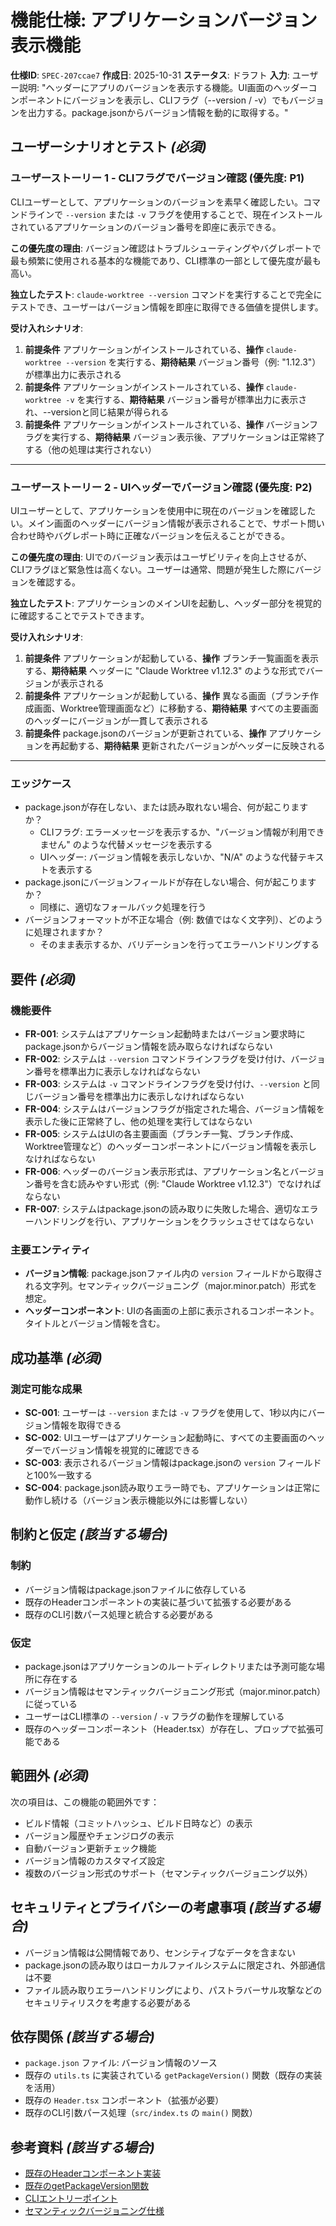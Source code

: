 # 機能仕様: アプリケーションバージョン表示機能

**仕様ID**: `SPEC-207ccae7`
**作成日**: 2025-10-31
**ステータス**: ドラフト
**入力**: ユーザー説明: "ヘッダーにアプリのバージョンを表示する機能。UI画面のヘッダーコンポーネントにバージョンを表示し、CLIフラグ（--version / -v）でもバージョンを出力する。package.jsonからバージョン情報を動的に取得する。"

## ユーザーシナリオとテスト *(必須)*

### ユーザーストーリー 1 - CLIフラグでバージョン確認 (優先度: P1)

CLIユーザーとして、アプリケーションのバージョンを素早く確認したい。コマンドラインで `--version` または `-v` フラグを使用することで、現在インストールされているアプリケーションのバージョン番号を即座に表示できる。

**この優先度の理由**: バージョン確認はトラブルシューティングやバグレポートで最も頻繁に使用される基本的な機能であり、CLI標準の一部として優先度が最も高い。

**独立したテスト**: `claude-worktree --version` コマンドを実行することで完全にテストでき、ユーザーはバージョン情報を即座に取得できる価値を提供します。

**受け入れシナリオ**:

1. **前提条件** アプリケーションがインストールされている、**操作** `claude-worktree --version` を実行する、**期待結果** バージョン番号（例: "1.12.3"）が標準出力に表示される
2. **前提条件** アプリケーションがインストールされている、**操作** `claude-worktree -v` を実行する、**期待結果** バージョン番号が標準出力に表示され、--versionと同じ結果が得られる
3. **前提条件** アプリケーションがインストールされている、**操作** バージョンフラグを実行する、**期待結果** バージョン表示後、アプリケーションは正常終了する（他の処理は実行されない）

---

### ユーザーストーリー 2 - UIヘッダーでバージョン確認 (優先度: P2)

UIユーザーとして、アプリケーションを使用中に現在のバージョンを確認したい。メイン画面のヘッダーにバージョン情報が表示されることで、サポート問い合わせ時やバグレポート時に正確なバージョンを伝えることができる。

**この優先度の理由**: UIでのバージョン表示はユーザビリティを向上させるが、CLIフラグほど緊急性は高くない。ユーザーは通常、問題が発生した際にバージョンを確認する。

**独立したテスト**: アプリケーションのメインUIを起動し、ヘッダー部分を視覚的に確認することでテストできます。

**受け入れシナリオ**:

1. **前提条件** アプリケーションが起動している、**操作** ブランチ一覧画面を表示する、**期待結果** ヘッダーに "Claude Worktree v1.12.3" のような形式でバージョンが表示される
2. **前提条件** アプリケーションが起動している、**操作** 異なる画面（ブランチ作成画面、Worktree管理画面など）に移動する、**期待結果** すべての主要画面のヘッダーにバージョンが一貫して表示される
3. **前提条件** package.jsonのバージョンが更新されている、**操作** アプリケーションを再起動する、**期待結果** 更新されたバージョンがヘッダーに反映される

---

### エッジケース

- package.jsonが存在しない、または読み取れない場合、何が起こりますか？
  - CLIフラグ: エラーメッセージを表示するか、"バージョン情報が利用できません" のような代替メッセージを表示する
  - UIヘッダー: バージョン情報を表示しないか、"N/A" のような代替テキストを表示する
- package.jsonにバージョンフィールドが存在しない場合、何が起こりますか？
  - 同様に、適切なフォールバック処理を行う
- バージョンフォーマットが不正な場合（例: 数値ではなく文字列）、どのように処理されますか？
  - そのまま表示するか、バリデーションを行ってエラーハンドリングする

## 要件 *(必須)*

### 機能要件

- **FR-001**: システムはアプリケーション起動時またはバージョン要求時にpackage.jsonからバージョン情報を読み取らなければならない
- **FR-002**: システムは `--version` コマンドラインフラグを受け付け、バージョン番号を標準出力に表示しなければならない
- **FR-003**: システムは `-v` コマンドラインフラグを受け付け、`--version` と同じバージョン番号を標準出力に表示しなければならない
- **FR-004**: システムはバージョンフラグが指定された場合、バージョン情報を表示した後に正常終了し、他の処理を実行してはならない
- **FR-005**: システムはUIの各主要画面（ブランチ一覧、ブランチ作成、Worktree管理など）のヘッダーコンポーネントにバージョン情報を表示しなければならない
- **FR-006**: ヘッダーのバージョン表示形式は、アプリケーション名とバージョン番号を含む読みやすい形式（例: "Claude Worktree v1.12.3"）でなければならない
- **FR-007**: システムはpackage.jsonの読み取りに失敗した場合、適切なエラーハンドリングを行い、アプリケーションをクラッシュさせてはならない

### 主要エンティティ

- **バージョン情報**: package.jsonファイル内の `version` フィールドから取得される文字列。セマンティックバージョニング（major.minor.patch）形式を想定。
- **ヘッダーコンポーネント**: UIの各画面の上部に表示されるコンポーネント。タイトルとバージョン情報を含む。

## 成功基準 *(必須)*

### 測定可能な成果

- **SC-001**: ユーザーは `--version` または `-v` フラグを使用して、1秒以内にバージョン情報を取得できる
- **SC-002**: UIユーザーはアプリケーション起動時に、すべての主要画面のヘッダーでバージョン情報を視覚的に確認できる
- **SC-003**: 表示されるバージョン情報はpackage.jsonの `version` フィールドと100%一致する
- **SC-004**: package.json読み取りエラー時でも、アプリケーションは正常に動作し続ける（バージョン表示機能以外には影響しない）

## 制約と仮定 *(該当する場合)*

### 制約

- バージョン情報はpackage.jsonファイルに依存している
- 既存のHeaderコンポーネントの実装に基づいて拡張する必要がある
- 既存のCLI引数パース処理と統合する必要がある

### 仮定

- package.jsonはアプリケーションのルートディレクトリまたは予測可能な場所に存在する
- バージョン情報はセマンティックバージョニング形式（major.minor.patch）に従っている
- ユーザーはCLI標準の `--version` / `-v` フラグの動作を理解している
- 既存のヘッダーコンポーネント（Header.tsx）が存在し、プロップで拡張可能である

## 範囲外 *(必須)*

次の項目は、この機能の範囲外です：

- ビルド情報（コミットハッシュ、ビルド日時など）の表示
- バージョン履歴やチェンジログの表示
- 自動バージョン更新チェック機能
- バージョン情報のカスタマイズ設定
- 複数のバージョン形式のサポート（セマンティックバージョニング以外）

## セキュリティとプライバシーの考慮事項 *(該当する場合)*

- バージョン情報は公開情報であり、センシティブなデータを含まない
- package.jsonの読み取りはローカルファイルシステムに限定され、外部通信は不要
- ファイル読み取りエラーハンドリングにより、パストラバーサル攻撃などのセキュリティリスクを考慮する必要がある

## 依存関係 *(該当する場合)*

- `package.json` ファイル: バージョン情報のソース
- 既存の `utils.ts` に実装されている `getPackageVersion()` 関数（既存の実装を活用）
- 既存の `Header.tsx` コンポーネント（拡張が必要）
- 既存のCLI引数パース処理（`src/index.ts` の `main()` 関数）

## 参考資料 *(該当する場合)*

- [既存のHeaderコンポーネント実装](src/ui/components/parts/Header.tsx)
- [既存のgetPackageVersion関数](src/utils.ts)
- [CLIエントリーポイント](src/index.ts)
- [セマンティックバージョニング仕様](https://semver.org/)
